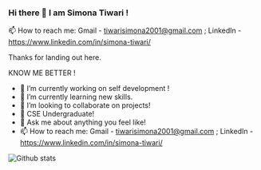 ### Hi there 👋 I am Simona Tiwari !

📫 How to reach me: Gmail - tiwarisimona2001@gmail.com ; LinkedIn - https://www.linkedin.com/in/simona-tiwari/

Thanks for landing out here.





KNOW ME BETTER !

- 🔭 I’m currently working on self development !
- 🌱 I’m currently learning new skills.
- 👯 I’m looking to collaborate on projects!
- 🤔 CSE Undergraduate!
- 💬 Ask me about anything you feel like!
- 📫 How to reach me: Gmail - tiwarisimona2001@gmail.com ; LinkedIn - https://www.linkedin.com/in/simona-tiwari/







![Github stats](https://github-readme-stats.vercel.app/api?username=TiwariSimona)

